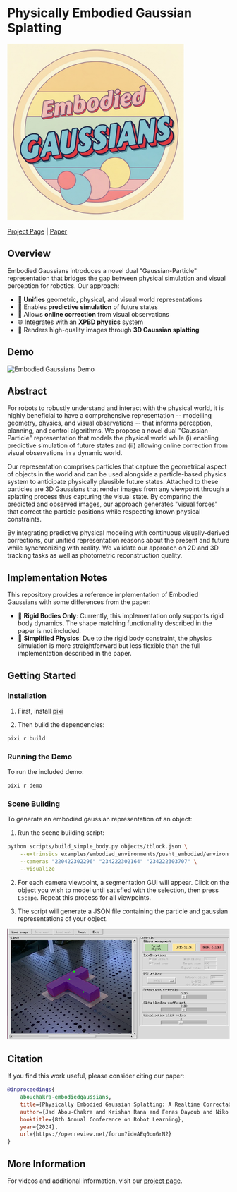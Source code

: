 # Physically Embodied Gaussian Splatting

<div align="left" style="display: left; align-items: center; justify-content: center; gap: 20px;">
    <img src="static/logo.jpeg" alt="Embodied Gaussians Logo" width="400px">
</div>

[Project Page](https://embodied-gaussians.github.io/) | [Paper](https://openreview.net/pdf?id=AEq0onGrN2)

## Overview

Embodied Gaussians introduces a novel dual "Gaussian-Particle" representation that bridges the gap between physical simulation and visual perception for robotics. Our approach:

- 🎯 **Unifies** geometric, physical, and visual world representations
- 🔮 Enables **predictive simulation** of future states
- 🔄 Allows **online correction** from visual observations
- 🌐 Integrates with an **XPBD physics** system
- 🎨 Renders high-quality images through **3D Gaussian splatting**

## Demo
<div align="left" style="display: left; align-items: center; justify-content: center; gap: 20px;">
    <img src="static/embodied_demo.gif" alt="Embodied Gaussians Demo" width="640">
</div>

## Abstract

For robots to robustly understand and interact with the physical world, it is highly beneficial to have a comprehensive representation -- modelling geometry, physics, and visual observations -- that informs perception, planning, and control algorithms. We propose a novel dual "Gaussian-Particle" representation that models the physical world while (i) enabling predictive simulation of future states and (ii) allowing online correction from visual observations in a dynamic world.

Our representation comprises particles that capture the geometrical aspect of objects in the world and can be used alongside a particle-based physics system to anticipate physically plausible future states. Attached to these particles are 3D Gaussians that render images from any viewpoint through a splatting process thus capturing the visual state. By comparing the predicted and observed images, our approach generates "visual forces" that correct the particle positions while respecting known physical constraints.

By integrating predictive physical modeling with continuous visually-derived corrections, our unified representation reasons about the present and future while synchronizing with reality. We validate our approach on 2D and 3D tracking tasks as well as photometric reconstruction quality.

## Implementation Notes

This repository provides a reference implementation of Embodied Gaussians with some differences from the paper:

- 🔷 **Rigid Bodies Only**: Currently, this implementation only supports rigid body dynamics. The shape matching functionality described in the paper is not included.
- 🔨 **Simplified Physics**: Due to the rigid body constraint, the physics simulation is more straightforward but less flexible than the full implementation described in the paper.

## Getting Started

### Installation

1. First, install [pixi](https://pixi.sh/latest/#installation)

2. Then build the dependencies:
```bash
pixi r build
```

### Running the Demo

To run the included demo:
```bash
pixi r demo
```


### Scene Building
To generate an embodied gaussian representation of an object:

1. Run the scene building script:
```bash
python scripts/build_simple_body.py objects/tblock.json \
    --extrinsics examples/embodied_environments/pusht_embodied/environment/sheep.json \
    --cameras "220422302296" "234222302164" "234222303707" \
    --visualize
```

2. For each camera viewpoint, a segmentation GUI will appear. Click on the object you wish to model until satisfied with the selection, then press `Escape`. Repeat this process for all viewpoints.

3. The script will generate a JSON file containing the particle and gaussian representations of your object.

<div align="left">
    <img src="static/scene_builder_segmentation.png" alt="Segmentation Window" width="640">
</div>

## Citation

If you find this work useful, please consider citing our paper:

```bibtex
@inproceedings{
    abouchakra-embodiedgaussians,
    title={Physically Embodied Gaussian Splatting: A Realtime Correctable World Model for Robotics},
    author={Jad Abou-Chakra and Krishan Rana and Feras Dayoub and Niko Suenderhauf},
    booktitle={8th Annual Conference on Robot Learning},
    year={2024},
    url={https://openreview.net/forum?id=AEq0onGrN2}
}
```

## More Information

For videos and additional information, visit our [project page](https://embodied-gaussians.github.io/).

